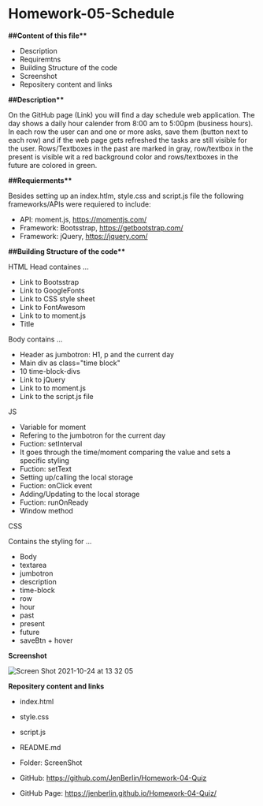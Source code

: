 # Homework-05-Schedule

**##Content of this file\*\***

- Description
- Requiremtns
- Building Structure of the code
- Screenshot
- Repositery content and links

**##Description\*\***

On the GitHub page (Link) you will find a day schedule web application. The day shows a daily hour calender from 8:00 am to 5:00pm (business hours). In each row the user can and one or more asks, save them (button next to each row) and if the web page gets refreshed the tasks are still visible for the user. Rows/Textboxes in the past are marked in gray, row/textbox in the present is visible wit a red background color and rows/textboxes in the future are colored in green.

**##Requierments\*\***

Besides setting up an index.htlm, style.css and script.js file the following frameworks/APIs were requiered to include:

- API: moment.js, https://momentjs.com/
- Framework: Bootsstrap, https://getbootstrap.com/
- Framework: jQuery, https://jquery.com/

**##Building Structure of the code\*\***

HTML
Head containes ...

- Link to Bootsstrap
- Link to GoogleFonts
- Link to CSS style sheet
- Link to FontAwesom
- Link to to moment.js
- Title

Body contains ...

- Header as jumbotron: H1, p and the current day
- Main div as class="time block"
- 10 time-block-divs
- Link to jQuery
- Link to to moment.js
- Link to the script.js file

JS

- Variable for moment
- Refering to the jumbotron for the current day
- Fuction: setInterval
- It goes through the time/moment comparing the value and sets a specific styling
- Fuction: setText
- Setting up/calling the local storage
- Fuction: onClick event
- Adding/Updating to the local storage
- Fuction: runOnReady
- Window method

CSS

Contains the styling for ...

- Body
- textarea
- jumbotron
- description
- time-block
- row
- hour
- past
- present
- future
- saveBtn + hover

**Screenshot**

![Screen Shot 2021-10-24 at 13 32 05](https://user-images.githubusercontent.com/90558898/138592378-6142ef8d-e575-4086-b814-9d4dda3ef12c.png)

**Repositery content and links**

- index.html
- style.css
- script.js
- README.md
- Folder: ScreenShot

- GitHub: https://github.com/JenBerlin/Homework-04-Quiz
- GitHub Page: https://jenberlin.github.io/Homework-04-Quiz/
